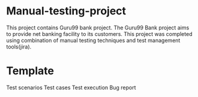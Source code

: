 # Manual-testing-project
This project contains Guru99 bank project. The Guru99 Bank project aims to provide net banking facility to its customers.
This project was completed using combination of manual testing techniques and test management tools(jira).
# Template
Test scenarios
Test cases
Test execution
Bug report
